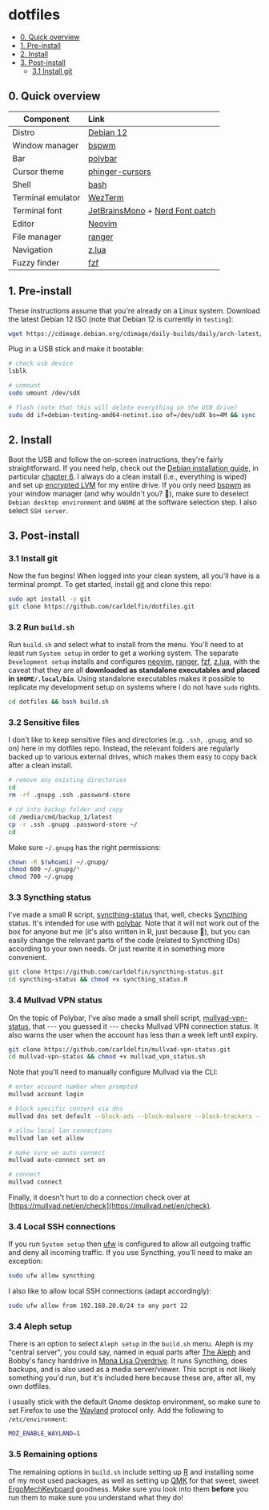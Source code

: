 dotfiles
========

- [0. Quick overview](#0-quick-overview)
- [1. Pre-install](#1-pre-install)
- [2. Install](#2-install)
- [3. Post-install](#3-post-install)
    - [3.1 Install git](#31-install-git)

## 0. Quick overview

| Component           | Link                                            |
| --------------------| :-----------------------------------------------|
| Distro              | [Debian 12](https://wiki.debian.org/DebianBookworm)|
| Window manager      | [bspwm](https://github.com/baskerville/bspwm)|
| Bar                 | [polybar](https://github.com/polybar/polybar)|
| Cursor theme        | [phinger-cursors](https://github.com/phisch/phinger-cursors)|
| Shell               | [bash](https://www.gnu.org/software/bash/)|
| Terminal emulator   | [WezTerm](https://wezfurlong.org/wezterm/)|
| Terminal font       | [JetBrainsMono](https://github.com/JetBrains/JetBrainsMono) + [Nerd Font patch](https://www.nerdfonts.com/font-downloads)|
| Editor              | [Neovim](https://neovim.io/)|
| File manager        | [ranger](https://github.com/ranger/ranger)|
| Navigation          | [z.lua](https://github.com/skywind3000/z.lua)|
| Fuzzy finder        | [fzf](https://github.com/junegunn/fzf)|

## 1. Pre-install

These instructions assume that you're already on a Linux system. Download the latest Debian 12 ISO (note that Debian 12 is currently in `testing`):

```bash
wget https://cdimage.debian.org/cdimage/daily-builds/daily/arch-latest/amd64/iso-cd/debian-testing-amd64-netinst.iso
```

Plug in a USB stick and make it bootable:

```bash
# check usb device
lsblk

# unmount
sudo umount /dev/sdX

# flash (note that this will delete everything on the USB drive)
sudo dd if=debian-testing-amd64-netinst.iso of=/dev/sdX bs=4M && sync
```

## 2. Install

Boot the USB and follow the on-screen instructions, they're fairly straightforward. If you need help, check out the [Debian installation guide](https://www.debian.org/releases/stable/amd64/), in particular [chapter 6](https://www.debian.org/releases/stable/amd64/ch06.en.html). I always do a clean install (i.e., everything is wiped) and set up [encrypted LVM](https://wiki.debian.org/LVM#Encrypted_LVM) for my entire drive. If you only need [bspwm](https://github.com/baskerville/bspwm) as your window manager (and why wouldn't you? :shrug:), make sure to deselect `Debian desktop environment` and `GNOME` at the software selection step. I also select `SSH server`.

## 3. Post-install

### 3.1 Install git

Now the fun begins! When logged into your clean system, all you'll have is a terminal prompt. To get started, install [git](https://git-scm.com/) and clone this repo:

```bash
sudo apt install -y git
git clone https://github.com/carldelfin/dotfiles.git
```
### 3.2 Run `build.sh`

Run `build.sh` and select what to install from the menu. You'll need to at least run `System setup` in order to get a working system. The separate `Development setup` installs and configures [neovim](https://neovim.io/), [ranger](https://github.com/ranger/ranger), [fzf](https://github.com/junegunn/fzf), [z.lua](https://github.com/skywind3000/z.lua), with the caveat that they are all **downloaded as standalone executables and placed in `$HOME/.local/bin`**. Using standalone executables makes it possible to replicate my development setup on systems where I do not have `sudo` rights.

```bash
cd dotfiles && bash build.sh
```
### 3.2 Sensitive files

I don't like to keep sensitive files and directories (e.g. `.ssh`, `.gnupg`, and so on) here in my dotfiles repo. Instead, the relevant folders are regularly backed up to various external drives, which makes them easy to copy back after a clean install. 

```bash
# remove any existing directories
cd
rm -rf .gnupg .ssh .password-store 

# cd into backup folder and copy
cd /media/cmd/backup_1/latest
cp -r .ssh .gnupg .password-store ~/
cd
```

Make sure `~/.gnupg` has the right permissions:

```bash
chown -R $(whoami) ~/.gnupg/
chmod 600 ~/.gnupg/*
chmod 700 ~/.gnupg
```

### 3.3 Syncthing status

I've made a small R script, [syncthing-status](https://github.com/carldelfin/syncthing-status) that, well, checks [Syncthing](https://syncthing.net/) status. It's intended for use with [polybar](https://github.com/polybar/polybar). Note that it will not work out of the box for anyone but me (it's also written in R, just because :shrug:), but you can easily change the relevant parts of the code (related to Syncthing IDs) according to your own needs. Or just rewrite it in something more convenient.

```bash
git clone https://github.com/carldelfin/syncthing-status.git
cd syncthing-status && chmod +x syncthing_status.R
```

### 3.4 Mullvad VPN status

On the topic of Polybar, I've also made a small shell script, [mullvad-vpn-status](https://github.com/carldelfin/mullvad-vpn-status), that --- you guessed it --- checks Mullvad VPN connection status. It also warns the user when the account has less than a week left until expiry.

```bash
git clone https://github.com/carldelfin/mullvad-vpn-status.git
cd mullvad-vpn-status && chmod +x mullvad_vpn_status.sh
```

Note that you'll need to manually configure Mullvad via the CLI:

```bash
# enter account number when prompted
mullvad account login

# block specific content via dns
mullvad dns set default --block-ads --block-malware --block-trackers --block-gambling --block-adult-content

# allow local lan connections
mullvad lan set allow

# make sure we auto connect
mullvad auto-connect set on

# connect
mullvad connect
```

Finally, it doesn't hurt to do a connection check over at [https://mullvad.net/en/check](https://mullvad.net/en/check).

### 3.4 Local SSH connections

If you run `System setup` then [ufw](https://launchpad.net/ufw) is configured to allow all outgoing traffic and deny all incoming traffic. If you use Syncthing, you'll need to make an exception:

```bash
sudo ufw allow syncthing
```

I also like to allow local SSH connections (adapt accordingly):

```bash
sudo ufw allow from 192.168.20.0/24 to any port 22
```

### 3.4 Aleph setup

There is an option to select `Aleph setup` in the `build.sh` menu. Aleph is my "central server", you could say, named in equal parts after [The Aleph](https://en.wikipedia.org/wiki/The_Aleph_(short_story)) and Bobby's fancy harddrive in [Mona Lisa Overdrive](https://en.wikipedia.org/wiki/Mona_Lisa_Overdrive). It runs Syncthing, does backups, and is also used as a media server/viewer. This script is not likely something you'd run, but it's included here because these are, after all, my own dotfiles.

I usually stick with the default Gnome desktop environment, so make sure to set Firefox to use the [Wayland](https://wayland.freedesktop.org/) protocol only. Add the following to `/etc/environment`:

```bash
MOZ_ENABLE_WAYLAND=1
```

### 3.5 Remaining options

The remaining options in `build.sh` include setting up [R](https://www.r-project.org/) and installing some of my most used packages, as well as setting up [QMK](https://qmk.fm/) for that sweet, sweet [ErgoMechKeyboard](https://www.reddit.com/r/ErgoMechKeyboards/) goodness. Make sure you look into them **before** you run them to make sure you understand what they do!
